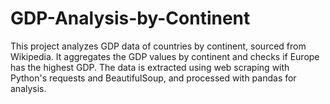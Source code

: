 # GDP-Analysis-by-Continent
This project analyzes GDP data of countries by continent, sourced from Wikipedia. It aggregates the GDP values by continent and checks if Europe has the highest GDP. The data is extracted using web scraping with Python's requests and BeautifulSoup, and processed with pandas for analysis.
